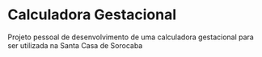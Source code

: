 # Calculadora Gestacional

Projeto pessoal de desenvolvimento de uma calculadora gestacional para ser utilizada na Santa Casa de Sorocaba